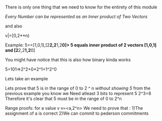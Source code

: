 There is only one thing that we need to know for the entirety of this module

_Every Number can be represented as an Inner product of Two Vectors_

and also 

v|=[0,2**n)

Example:
5=<[1,0,1],[2**2,2**1,2**0]>
5 equals inner product of 2 vectors [1,0,1] and [2**2,2**1,2**0]

You might have notice that this is also how binary kinda works

5=101=>2^2+0*2^1+1^2^0

Lets take an example 

Lets prove that 5 is in the range of 0 to 2 ^ n _without showing 5_
from the previous example you know we Need atleast 3 bits to represent 5 
2^3=8
Therefore it's clear that 5 must be in the range of 0 to 2^n

Range proofs:
for a value v 
v=<a,2^n>
We need to prove that :
1)The assignment of a is correct 
2)We can commit to pederson commitments



